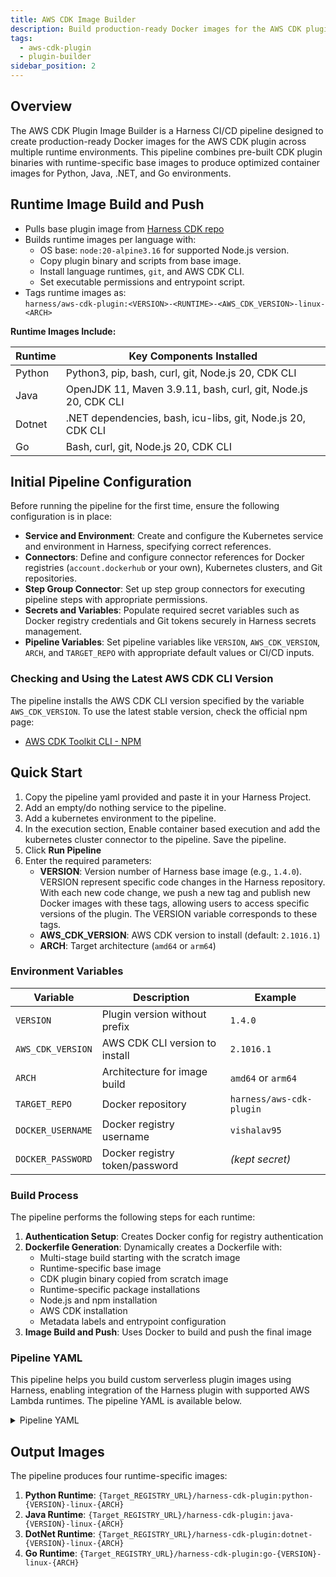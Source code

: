 ```yaml
---
title: AWS CDK Image Builder
description: Build production-ready Docker images for the AWS CDK plugin across multiple runtime environments.
tags: 
  - aws-cdk-plugin
  - plugin-builder
sidebar_position: 2
---
```


## Overview

The AWS CDK Plugin Image Builder is a Harness CI/CD pipeline designed to create production-ready Docker images for the AWS CDK plugin across multiple runtime environments. This pipeline combines pre-built CDK plugin binaries with runtime-specific base images to produce optimized container images for Python, Java, .NET, and Go environments.

## Runtime Image Build and Push

- Pulls base plugin image from [Harness CDK repo](https://hub.docker.com/r/harness/aws-cdk-plugin/tags)
- Builds runtime images per language with:
  - OS base: `node:20-alpine3.16` for supported Node.js version.
  - Copy plugin binary and scripts from base image.
  - Install language runtimes, `git`, and AWS CDK CLI.
  - Set executable permissions and entrypoint script.
- Tags runtime images as:  
  `harness/aws-cdk-plugin:<VERSION>-<RUNTIME>-<AWS_CDK_VERSION>-linux-<ARCH>`

**Runtime Images Include:**

| Runtime | Key Components Installed                          |
| ------- | ------------------------------------------------ |
| Python  | Python3, pip, bash, curl, git, Node.js 20, CDK CLI |
| Java    | OpenJDK 11, Maven 3.9.11, bash, curl, git, Node.js 20, CDK CLI |
| Dotnet  | .NET dependencies, bash, icu-libs, git, Node.js 20, CDK CLI |
| Go      | Bash, curl, git, Node.js 20, CDK CLI             |


## Initial Pipeline Configuration

Before running the pipeline for the first time, ensure the following configuration is in place:

- **Service and Environment**: Create and configure the Kubernetes service and environment in Harness, specifying correct references.
- **Connectors**: Define and configure connector references for Docker registries (`account.dockerhub` or your own), Kubernetes clusters, and Git repositories.
- **Step Group Connector**: Set up step group connectors for executing pipeline steps with appropriate permissions.
- **Secrets and Variables**: Populate required secret variables such as Docker registry credentials and Git tokens securely in Harness secrets management.
- **Pipeline Variables**: Set pipeline variables like `VERSION`, `AWS_CDK_VERSION`, `ARCH`, and `TARGET_REPO` with appropriate default values or CI/CD inputs.


### Checking and Using the Latest AWS CDK CLI Version

The pipeline installs the AWS CDK CLI version specified by the variable `AWS_CDK_VERSION`. To use the latest stable version, check the official npm page:

- [AWS CDK Toolkit CLI - NPM](https://www.npmjs.com/package/aws-cdk)

## Quick Start

1. Copy the pipeline yaml provided and paste it in your Harness Project.
2. Add an empty/do nothing service to the pipeline.
3. Add a kubernetes environment to the pipeline.
4. In the execution section, Enable container based execution and add the kubernetes cluster connector to the pipeline. Save the pipeline.
5. Click **Run Pipeline**
6. Enter the required parameters:
   - **VERSION**:  Version number of Harness base image (e.g., `1.4.0`). VERSION represent specific code changes in the Harness repository. With each new code change, we push a new tag and publish new Docker images with these tags, allowing users to access specific versions of the plugin. The VERSION variable corresponds to these tags.
   - **AWS_CDK_VERSION**: AWS CDK version to install (default: `2.1016.1`)
   - **ARCH**: Target architecture (`amd64` or `arm64`)

### Environment Variables

| Variable         | Description                        | Example                   |
| ---------------- | -------------------------------- | ------------------------- |
| `VERSION`        | Plugin version without prefix     | `1.4.0`                   |
| `AWS_CDK_VERSION`| AWS CDK CLI version to install    | `2.1016.1`                |
| `ARCH`           | Architecture for image build      | `amd64` or `arm64`        |
| `TARGET_REPO`    | Docker repository                 | `harness/aws-cdk-plugin`  |
| `DOCKER_USERNAME`| Docker registry username          | `vishalav95`              |
| `DOCKER_PASSWORD`| Docker registry token/password    | *(kept secret)*           |

### Build Process

The pipeline performs the following steps for each runtime:

1. **Authentication Setup**: Creates Docker config for registry authentication
2. **Dockerfile Generation**: Dynamically creates a Dockerfile with:
   - Multi-stage build starting with the scratch image
   - Runtime-specific base image
   - CDK plugin binary copied from scratch image
   - Runtime-specific package installations
   - Node.js and npm installation
   - AWS CDK installation
   - Metadata labels and entrypoint configuration
3. **Image Build and Push**: Uses Docker to build and push the final image

### Pipeline YAML 

This pipeline helps you build custom serverless plugin images using Harness, enabling integration of the Harness plugin with supported AWS Lambda runtimes. The pipeline YAML is available below.

<details>
<summary>Pipeline YAML</summary>

Parameters you need to change:

- `projectIdentifier`: Your Harness project identifier
- `orgIdentifier`: Your Harness organization identifier
- `connectorRef`: Your Kubernetes cluster connector identifier
- `your_k8s_connector`: Your Kubernetes cluster connector identifier

```yaml
pipeline:
  projectIdentifier: your_project_identifier
  orgIdentifier: your_org_identifier
  tags: {}
  stages:
    - stage:
        identifier: cdk
        type: Deployment
        name: ckd
        spec:
          deploymentType: Kubernetes
          service:
            serviceRef: service
          environment:
            environmentRef: your_environment_identifier
            deployToAll: false
            infrastructureDefinitions:
              - identifier: your_infrastructure_identifier
          execution:
            steps:
              - stepGroup:
                  identifier: build
                  name: build
                  sharedPaths:
                    - /var/run
                    - /var/lib/docker
                  steps:
                    - step:
                        type: Background
                        name: dinD
                        identifier: Background
                        spec:
                          connectorRef: your_connector_identifier
                          image: docker:24.0-dind
                          shell: Sh
                          privileged: true
                    - step:
                        type: Run
                        name: Build and push
                        identifier: Run_2
                        spec:
                          connectorRef: your_connector_identifier
                          image: docker:24.0-dind
                          shell: Sh
                          command: |-
                            #!/bin/bash
                            set -euo pipefail
                            # Install common dependencies once - git/node/python/bash etc.
                            apk add --no-cache bash icu-libs krb5-libs libgcc libintl libssl3 libstdc++ zlib git curl python3 py3-pip bash curl
                            export VERSION="<+pipeline.variables.VERSION>"
                            export AWS_CDK_VERSION="<+pipeline.variables.AWS_CDK_VERSION>"
                            export ARCH="<+pipeline.variables.ARCH>"
                            export TARGET_REPO="<+pipeline.variables.TARGET_REPO>"
                            DOCKER_USERNAME=<+pipeline.variables.DOCKER_USERNAME>
                            DOCKER_PASSWORD=<+pipeline.variables.DOCKER_PASSWORD>
                            SOURCE_REGISTRY="harness/aws-cdk-plugin"
                            SCRATCH_IMAGE="${SOURCE_REGISTRY}:${VERSION}-base-${ARCH}"
                            docker version
                            docker info
                            echo "Logging into docker registry"
                            echo "${DOCKER_PASSWORD}" | docker login -u "${DOCKER_USERNAME}" --password-stdin
                            echo "Pulling base scratch image: ${SCRATCH_IMAGE}"
                            docker pull "${SCRATCH_IMAGE}"
                            # ##### Python image #####
                            PY_IMAGE="${TARGET_REPO}:python-${VERSION}-${AWS_CDK_VERSION}-linux-${ARCH}"
                            cat > Dockerfile.python << EOF
                            FROM ${SCRATCH_IMAGE} as scratch-content
                            FROM node:20-alpine3.16
                            COPY --from=scratch-content /opt/harness/plugin /opt/harness/aws-cdk-plugin
                            COPY --from=scratch-content /opt/harness/scripts /opt/harness/scripts
                            RUN chmod +x /opt/harness/aws-cdk-plugin /opt/harness/scripts/run.sh
                            RUN apk add --no-cache python3 py3-pip bash curl git
                            RUN pip3 install --upgrade pip
                            RUN node --version && npm --version
                            RUN npm install -g aws-cdk@${AWS_CDK_VERSION}
                            RUN cdk --version
                            LABEL org.label-schema.runtime="python"
                            ENTRYPOINT ["/opt/harness/scripts/run.sh"]
                            EOF
                            echo "Building Python runtime image"
                            docker build -t "${PY_IMAGE}" -f Dockerfile.python .
                            echo "Pushing Python runtime image"
                            docker push "${PY_IMAGE}"
                            ##### Java image #####
                            JAVA_IMAGE="${TARGET_REPO}:java-${VERSION}-${AWS_CDK_VERSION}-linux-${ARCH}"
                            MAVEN_VERSION=3.9.11
                            cat > Dockerfile.java << EOF
                            FROM ${SCRATCH_IMAGE} as scratch-content
                            FROM node:20-alpine3.16
                            # Copy plugin binary to expected path matching run.sh
                            COPY --from=scratch-content /opt/harness/plugin /opt/harness/aws-cdk-plugin
                            COPY --from=scratch-content /opt/harness/scripts /opt/harness/scripts
                            RUN chmod +x /opt/harness/aws-cdk-plugin /opt/harness/scripts/run.sh
                            RUN apk add --no-cache openjdk11-jre curl bash git
                            RUN curl -LO https://dlcdn.apache.org/maven/maven-3/${MAVEN_VERSION}/binaries/apache-maven-${MAVEN_VERSION}-bin.tar.gz && \\
                                tar -xzf apache-maven-${MAVEN_VERSION}-bin.tar.gz -C /usr/local && \\
                                rm apache-maven-${MAVEN_VERSION}-bin.tar.gz
                            ENV PATH=/usr/local/apache-maven-${MAVEN_VERSION}/bin:\$PATH
                            RUN java -version
                            RUN mvn -v
                            RUN node --version && npm --version
                            RUN npm install -g aws-cdk@${AWS_CDK_VERSION}
                            RUN cdk --version
                            LABEL org.label-schema.runtime="java"
                            ENTRYPOINT ["/opt/harness/scripts/run.sh"]
                            EOF
                            echo "Building Java runtime image"
                            docker build -t "${JAVA_IMAGE}" -f Dockerfile.java .
                            echo "Pushing Java runtime image"
                            docker push "${JAVA_IMAGE}"
                            echo "✅ Java runtime image built and pushed successfully."
                            # ##### Dotnet image #####
                            DOTNET_IMAGE="${TARGET_REPO}:dotnet-${VERSION}-${AWS_CDK_VERSION}-linux-${ARCH}"
                            cat > Dockerfile.dotnet << EOF
                            FROM ${SCRATCH_IMAGE} as scratch-content
                            FROM node:20-alpine3.16
                            COPY --from=scratch-content /opt/harness/plugin /opt/harness/aws-cdk-plugin
                            COPY --from=scratch-content /opt/harness/scripts /opt/harness/scripts
                            RUN chmod +x /opt/harness/aws-cdk-plugin /opt/harness/scripts/run.sh
                            RUN apk add --no-cache bash icu-libs krb5-libs libgcc libintl libssl3 libstdc++ zlib curl nodejs npm git
                            RUN echo "http://dl-3.alpinelinux.org/alpine/edge/testing" >> /etc/apk/repositories
                            RUN apk add --no-cache libgdiplus
                            RUN node --version && npm --version
                            RUN npm install -g aws-cdk@${AWS_CDK_VERSION}
                            RUN cdk --version
                            LABEL org.label-schema.runtime="dotnet"
                            ENTRYPOINT ["/opt/harness/scripts/run.sh"]
                            EOF
                            echo "Building Dotnet runtime image"
                            docker build -t "${DOTNET_IMAGE}" -f Dockerfile.dotnet .
                            echo "Pushing Dotnet runtime image"
                            docker push "${DOTNET_IMAGE}"
                            # ##### Go image #####
                            GO_IMAGE="${TARGET_REPO}:go-${VERSION}-${AWS_CDK_VERSION}-linux-${ARCH}"
                            cat > Dockerfile.go << EOF
                            FROM ${SCRATCH_IMAGE} as scratch-content
                            FROM node:20-alpine3.16
                            COPY --from=scratch-content /opt/harness/plugin /opt/harness/aws-cdk-plugin
                            COPY --from=scratch-content /opt/harness/scripts /opt/harness/scripts
                            RUN chmod +x /opt/harness/aws-cdk-plugin /opt/harness/scripts/run.sh
                            RUN apk add --no-cache bash curl git nodejs npm
                            RUN node --version && npm --version
                            RUN npm install -g aws-cdk@${AWS_CDK_VERSION}
                            RUN cdk --version
                            LABEL org.label-schema.runtime="go"
                            ENTRYPOINT ["/opt/harness/scripts/run.sh"]
                            EOF
                            echo "Building Go runtime image"
                            docker build -t "${GO_IMAGE}" -f Dockerfile.go .
                            echo "Pushing Go runtime image"
                            docker push "${GO_IMAGE}"
                            echo "All runtime images built and pushed successfully."
                        description: Build and push images for all rumtimes
                  stepGroupInfra:
                    type: KubernetesDirect
                    spec:
                      connectorRef: your_connector_identifier
            rollbackSteps: []
        failureStrategies:
          - onFailure:
              errors:
                - AllErrors
              action:
                type: StageRollback
        tags: {}
  variables:
    - name: VERSION
      type: String
      description: Version of the plugin (without 'v' prefix)
      required: true
      value: <+input>.default(1.4.0)
    - name: AWS_CDK_VERSION
      type: String
      description: AWS CDK version to install
      required: true
      value: <+input>.default(2.1016.1)
    - name: ARCH
      type: String
      description: Architecture to build for
      required: true
      value: <+input>.allowedValues(amd64,arm64)
    - name: TARGET_REPO
      type: String
      description: Target registry URL
      required: true
      value: your_target_registry_url
    - name: DOCKER_USERNAME
      type: String
      description: Registry username
      required: true
      value: your_registry_username
    - name: DOCKER_PASSWORD
      type: String
      description: Registry password
      required: true
      value: <+secrets.getValue("your-docker-pat")>
  identifier: cdk-build-push
  name: cdkbuildandpush


```

</details>


## Output Images

The pipeline produces four runtime-specific images:

1. **Python Runtime**: `{Target_REGISTRY_URL}/harness-cdk-plugin:python-{VERSION}-linux-{ARCH}`
2. **Java Runtime**: `{Target_REGISTRY_URL}/harness-cdk-plugin:java-{VERSION}-linux-{ARCH}`
3. **DotNet Runtime**: `{Target_REGISTRY_URL}/harness-cdk-plugin:dotnet-{VERSION}-linux-{ARCH}`
4. **Go Runtime**: `{Target_REGISTRY_URL}/harness-cdk-plugin:go-{VERSION}-linux-{ARCH}`
